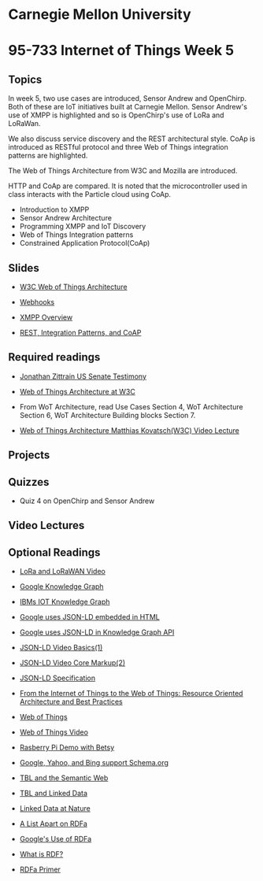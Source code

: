 # Carnegie Mellon University

# 95-733 Internet of Things Week 5

## Topics

In week 5, two use cases are introduced, Sensor Andrew and OpenChirp. Both of these
are IoT initiatives built at Carnegie Mellon. Sensor Andrew's use of XMPP is highlighted and so is OpenChirp's use of LoRa and LoRaWan.

<!--
The publish/subscribe pattern is revisited using HTTP Webhooks. Thingspeak Webhooks are used in Project 3.

Project 3 also demonstrates how a microcontroller can act as a Bluetooth Low Energy peripheral.
-->
We also discuss service discovery and the REST architectural style. CoAp is introduced as RESTful protocol and three Web of Things integration patterns are highlighted.

The Web of Things Architecture from W3C and Mozilla are introduced.

HTTP and CoAp are compared. It is noted that the microcontroller used in class interacts with the
Particle cloud using CoAp.

+ Introduction to XMPP
+ Sensor Andrew Architecture
+ Programming XMPP and IoT Discovery
+ Web of Things Integration patterns
+ Constrained Application Protocol(CoAp)

## Slides

+ [W3C Web of Things Architecture](https://www.andrew.cmu.edu/user/mm6/95-733/PowerPoint/06_W3C_Architecture.pdf)

+ [Webhooks](https://www.andrew.cmu.edu/user/mm6/95-733/PowerPoint/05_WebhooksPublishSubscribe.pdf)

+ [XMPP Overview](https://www.andrew.cmu.edu/user/mm6/95-733/PowerPoint/05_XMPP_Overview.pdf)

<!--
+ [XMPP Programming and Sensor Andrew ](https://www.andrew.cmu.edu/user/mm6/95-733/PowerPoint/05_XMPP.pdf)
-->

+ [REST, Integration Patterns, and CoAP](https://www.andrew.cmu.edu/user/mm6/95-733/PowerPoint/05_RESTandCoAP.pdf)

## Required readings

+ [Jonathan Zittrain US Senate Testimony](https://www.andrew.cmu.edu/user/mm6/95-733/iot/Jonathan_Zittrain_Testimony.pdf)

+ [Web of Things Architecture at W3C](https://www.w3.org/TR/wot-architecture/)
+  From WoT Architecture, read Use Cases Section 4, WoT Architecture Section 6, WoT Architecture Building blocks Section 7.
+ [Web of Things Architecture Matthias Kovatsch(W3C) Video Lecture](https://www.youtube.com/watch?v=xgkglOZiF9M)

## Projects
<!--
+ [Project 3 Webhooks and ThingSpeak and BLE ](../projects/project3/Project3.md)
+ [Project 3 Webhooks and ThingSpeak Photon Only ](../projects/project3/Project3_Photon.md)
+ [Project 4 Student defined project - due in one week](../projects/project4/Project4.md)
-->
## Quizzes

+ Quiz 4 on OpenChirp and Sensor Andrew

## Video Lectures
<!--
+ [16_Lecture5](https://heinzcollege.mediasite.com/Mediasite/Play/302ca40f3f3b4a9880d09901989a13721d)
+ [17_Lecture5](https://heinzcollege.mediasite.com/Mediasite/Play/251d1c7c5320408f9ded1c75fc7a53d81d)
-->
## Optional Readings

+ [LoRa and LoRaWAN Video](https://youtu.be/6WMzRrmMjQU)

+ [Google Knowledge Graph](https://www.youtube.com/watch?v=mmQl6VGvX-c)

+ [IBMs IOT Knowledge Graph](https://www.youtube.com/watch?v=ebBTdH62yLg)

+ [Google uses JSON-LD embedded in HTML](https://developers.google.com/schemas/formats/json-ld)

+ [Google uses JSON-LD in Knowledge Graph API](https://developers.google.com/knowledge-graph/)

+ [JSON-LD Video Basics(1)](https://www.youtube.com/watch?v=vioCbTo3C-4)

+ [JSON-LD Video Core Markup(2)](https://www.youtube.com/watch?v=UmvWk_TQ30A)

+ [JSON-LD Specification](https://www.w3.org/TR/json-ld/)

+ [From the Internet of Things to the Web of Things: Resource Oriented Architecture and Best Practices](https://www.vs.inf.ethz.ch/publ/papers/dguinard-fromth-2010.pdf)

+ [Web of Things](https://www.w3.org/2017/04/w3c-web-of-things-intro.pdf)

+ [Web of Things Video](https://www.postscapes.com/pulse/web-of-things-the-pursuit-of-interoperability-in-iot/)

+ [Rasberry Pi Demo with Betsy](https://www.youtube.com/watch?v=DPHzm3f2lps)

+ [Google, Yahoo, and Bing support Schema.org](http://schema.org)

+ [TBL and the Semantic Web](http://www.youtube.com/watch?v=HeUrEh-nqtU)

+ [TBL and Linked Data](http://5stardata.info)

+ [Linked Data at Nature](http://data.nature.com)

+ [A List Apart on RDFa](http://www.alistapart.com/articles/introduction-to-rdfa/)

+ [Google's Use of RDFa](http://support.google.com/webmasters/bin/answer.py?hl=en&amp;answer=99170&amp;topic=1088472&amp;ctx=topic)

+ [What is RDF?](http://www.xml.com/pub/a/2001/01/24/rdf.html)

+ [RDFa Primer](http://www.w3.org/TR/xhtml-rdfa-primer/)
